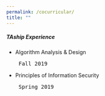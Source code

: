 ```yaml
---
permalink: /cocurricular/
title: ""
---
```

<h5> TAship Experience </h5>
<ul>
<li>Algorithm Analysis & Design
<pre> Fall 2019</pre></li>
<li>Principles of Information Security
<pre> Spring 2019</pre></li>
</ul>
